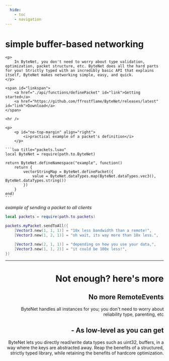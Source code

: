 ```yaml
---
  hide:
    - toc
    - navigation
---
```


<div id="header">
	<h1>simple buffer-based networking</h1>

	<p>
		In ByteNet, you don't need to worry about type validation, optimization, packet structure, etc. ByteNet does all the hard parts for you! Strictly typed with an incredibly basic API that explains itself, ByteNet makes networking simple, easy, and quick.
	</p>

	<span id="linkspan">
		<a href="./api/functions/definePacket" id="link">Getting started</a>
		<a href="https://github.com/ffrostflame/ByteNet/releases/latest" id="link">Download</a>
	</span>

	<hr />

	<p>
		<p id="no-top-margin" align="right">
			<i>practical example of a packet's definition</i>
		</p>

	```lua title="packets.luau"
	local ByteNet = require(path.to.ByteNet)

	return ByteNet.defineNamespace("example", function()
		return {
			vectorStringMap = ByteNet.definePacket({
				value = ByteNet.dataTypes.map(ByteNet.dataTypes.vec3(), ByteNet.dataTypes.string())
			})
		}
	end)
	```
</p>

<p id="no-top-margin" align="left">
	<i>example of sending a packet to all clients</i>
</p>


```lua title="server.luau"
local packets = require(path.to.packets)

packets.myPacket.sendToAll({
	[Vector3.new(1, 1, 1)] = "10x less bandwidth than a remote!",
	[Vector3.new(1, 2, 1)] = "oh wait, its way more than 10x less.",

	[Vector3.new(2, 1, 1)] = "depending on how you use your data,",
	[Vector3.new(1, 1, 2)] = "it could be 100x less!",
})
```

<hr />

<div align="right">

<h1>Not enough? here's more</h1>

<h2>No more RemoteEvents</h2>
ByteNet handles all instances for you; you don't need to worry about reliability type, parenting, etc

<h2> - As low-level as you can get</h2>
ByteNet lets you directly read/write data types such as uint32, buffers, in a way where the keys are abstracted away. Reap the benefits of a structured, strictly typed library, while retaining the benefits of hardcore optimization.

</div>

</div>
